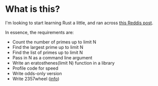 # What is this?

I'm looking to start learning Rust a little, and ran across [this Reddis post](https://www.reddit.com/r/rust/comments/3g0k1q/small_projects_to_learn_rust/cttq68w).

In essence, the requirements are:

- Count the number of primes up to limit N
- Find the largest prime up to limit N
- Find the list of primes up to limit N
- Pass in N as a command line argument
- Write an eratosthenes(limit N) function in a library
- Profile code for speed
- Write odds-only version
- Write 2357wheel ([info](https://en.wikipedia.org/wiki/Wheel_factorization))
